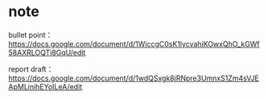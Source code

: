 # note
bullet point：https://docs.google.com/document/d/1WiccgC0sK1lycvahiKOwxQhO_kGWf58AXRLOQTi8GqU/edit 

report draft：https://docs.google.com/document/d/1wdQSxgk8jRNpre3UmnxS1Zm4sVJEApMLinihEYoILeA/edit
